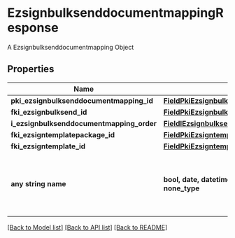 # EzsignbulksenddocumentmappingResponse

A Ezsignbulksenddocumentmapping Object

## Properties
Name | Type | Description | Notes
------------ | ------------- | ------------- | -------------
**pki_ezsignbulksenddocumentmapping_id** | [**FieldPkiEzsignbulksenddocumentmappingID**](FieldPkiEzsignbulksenddocumentmappingID.md) |  | 
**fki_ezsignbulksend_id** | [**FieldPkiEzsignbulksendID**](FieldPkiEzsignbulksendID.md) |  | 
**i_ezsignbulksenddocumentmapping_order** | [**FieldIEzsignbulksenddocumentmappingOrder**](FieldIEzsignbulksenddocumentmappingOrder.md) |  | 
**fki_ezsigntemplatepackage_id** | [**FieldPkiEzsigntemplatepackageID**](FieldPkiEzsigntemplatepackageID.md) |  | [optional] 
**fki_ezsigntemplate_id** | [**FieldPkiEzsigntemplateID**](FieldPkiEzsigntemplateID.md) |  | [optional] 
**any string name** | **bool, date, datetime, dict, float, int, list, str, none_type** | any string name can be used but the value must be the correct type | [optional]

[[Back to Model list]](../README.md#documentation-for-models) [[Back to API list]](../README.md#documentation-for-api-endpoints) [[Back to README]](../README.md)


